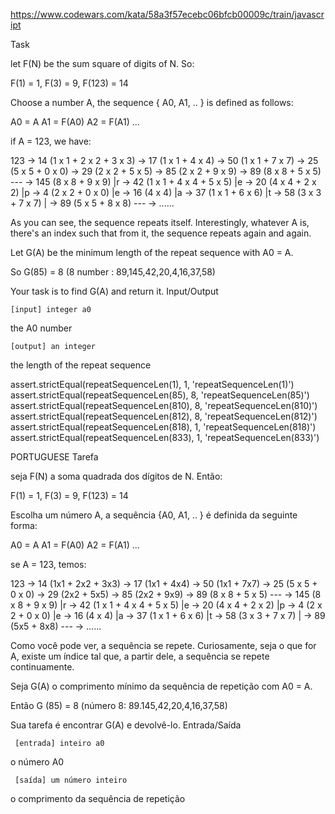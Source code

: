 https://www.codewars.com/kata/58a3f57ecebc06bfcb00009c/train/javascript

Task

let F(N) be the sum square of digits of N. So:

F(1) = 1, F(3) = 9, F(123) = 14

Choose a number A, the sequence { A0, A1, .. } is defined as follows:

A0 = A
A1 = F(A0)
A2 = F(A1) ...

if A = 123, we have:

123 →  14 (1 x 1 + 2 x 2 + 3 x 3)
    →  17 (1 x 1 + 4 x 4)
    →  50 (1 x 1 + 7 x 7)
    →  25 (5 x 5 + 0 x 0)
    →  29 (2 x 2 + 5 x 5)
    →  85 (2 x 2 + 9 x 9)
    →  89 (8 x 8 + 5 x 5)              ---
    → 145 (8 x 8 + 9 x 9)              |r
    →  42 (1 x 1 + 4 x 4 + 5 x 5)      |e
    →  20 (4 x 4 + 2 x 2)              |p
    →   4 (2 x 2 + 0 x 0)              |e
    →  16 (4 x 4)                      |a
    →  37 (1 x 1 + 6 x 6)              |t
    →  58 (3 x 3 + 7 x 7)              |
    →  89 (5 x 5 + 8 x 8)              --- 
    → ......

As you can see, the sequence repeats itself. Interestingly, whatever A is, there's an index such that from it, the sequence repeats again and again.

Let G(A) be the minimum length of the repeat sequence with A0 = A.

So G(85) = 8 (8 number : 89,145,42,20,4,16,37,58)

Your task is to find G(A) and return it.
Input/Output

    [input] integer a0

the A0 number

    [output] an integer

the length of the repeat sequence

assert.strictEqual(repeatSequenceLen(1), 1, 'repeatSequenceLen(1)')
assert.strictEqual(repeatSequenceLen(85), 8, 'repeatSequenceLen(85)')
assert.strictEqual(repeatSequenceLen(810), 8, 'repeatSequenceLen(810)')
assert.strictEqual(repeatSequenceLen(812), 8, 'repeatSequenceLen(812)')
assert.strictEqual(repeatSequenceLen(818), 1, 'repeatSequenceLen(818)')
assert.strictEqual(repeatSequenceLen(833), 1, 'repeatSequenceLen(833)')

PORTUGUESE
Tarefa

seja F(N) a soma quadrada dos dígitos de N. Então:

F(1) = 1, F(3) = 9, F(123) = 14

Escolha um número A, a sequência {A0, A1, .. } é definida da seguinte forma:

A0 = A
A1 = F(A0)
A2 = F(A1) ...

se A = 123, temos:

123 → 14 (1x1 + 2x2 + 3x3)
    → 17 (1x1 + 4x4)
    → 50 (1x1 + 7x7)
    → 25 (5 x 5 + 0 x 0)
    → 29 (2x2 + 5x5)
    → 85 (2x2 + 9x9)
    → 89 (8 x 8 + 5 x 5)           ---
    → 145 (8 x 8 + 9 x 9)          |r
    → 42 (1 x 1 + 4 x 4 + 5 x 5)   |e
    → 20 (4 x 4 + 2 x 2)           |p
    → 4 (2 x 2 + 0 x 0)            |e
    → 16 (4 x 4)                   |a
    → 37 (1 x 1 + 6 x 6)           |t
    → 58 (3 x 3 + 7 x 7)           |
    → 89 (5x5 + 8x8)               --- 
    → ......

Como você pode ver, a sequência se repete. Curiosamente, seja o que for A, existe um índice tal que, a partir dele, a sequência se repete continuamente.

Seja G(A) o comprimento mínimo da sequência de repetição com A0 = A.

Então G (85) = 8 (número 8: 89.145,42,20,4,16,37,58)

Sua tarefa é encontrar G(A) e devolvê-lo.
Entrada/Saída

     [entrada] inteiro a0

o número A0

     [saída] um número inteiro

o comprimento da sequência de repetição